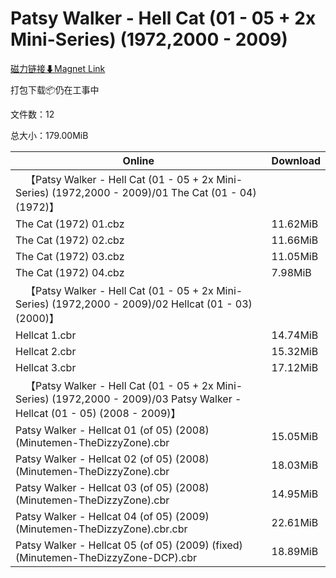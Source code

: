 # Patsy Walker - Hell Cat (01 - 05 + 2x Mini-Series) (1972,2000 - 2009)

[磁力链接⬇Magnet Link](magnet:?xt=urn:btih:65bf58967678b0b2126285d16bf54f77e430cf37&dn=Patsy%20Walker%20-%20Hell%20Cat%20%2801%20-%2005%20%2B%202x%20Mini-Series%29%20%281972%2C2000%20-%202009%29)

打包下载📦仍在工事中

文件数：12

总大小：179.00MiB

Online | Download
--- | ---
&emsp;【Patsy Walker - Hell Cat (01 - 05 + 2x Mini-Series) (1972,2000 - 2009)/01 The Cat (01 - 04) (1972)】 | 
The Cat (1972) 01.cbz | 11.62MiB
The Cat (1972) 02.cbz | 11.66MiB
The Cat (1972) 03.cbz | 11.05MiB
The Cat (1972) 04.cbz | 7.98MiB
&emsp;【Patsy Walker - Hell Cat (01 - 05 + 2x Mini-Series) (1972,2000 - 2009)/02 Hellcat (01 - 03) (2000)】 | 
Hellcat 1.cbr | 14.74MiB
Hellcat 2.cbr | 15.32MiB
Hellcat 3.cbr | 17.12MiB
&emsp;【Patsy Walker - Hell Cat (01 - 05 + 2x Mini-Series) (1972,2000 - 2009)/03 Patsy Walker - Hellcat (01 - 05) (2008 - 2009)】 | 
Patsy Walker - Hellcat 01 (of 05) (2008) (Minutemen-TheDizzyZone).cbr | 15.05MiB
Patsy Walker - Hellcat 02 (of 05) (2008) (Minutemen-TheDizzyZone).cbr | 18.03MiB
Patsy Walker - Hellcat 03 (of 05) (2008) (Minutemen-TheDizzyZone).cbr | 14.95MiB
Patsy Walker - Hellcat 04 (of 05) (2009) (Minutemen-TheDizzyZone).cbr.cbr | 22.61MiB
Patsy Walker - Hellcat 05 (of 05) (2009) (fixed) (Minutemen-TheDizzyZone-DCP).cbr | 18.89MiB